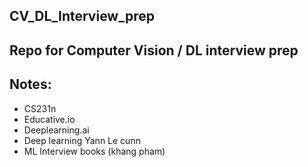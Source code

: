 ## CV_DL_Interview_prep
## Repo for Computer Vision / DL interview prep


## Notes:

- CS231n
- Educative.io
- Deeplearning.ai
- Deep learning Yann Le cunn
- ML Interview books (khang pham)
